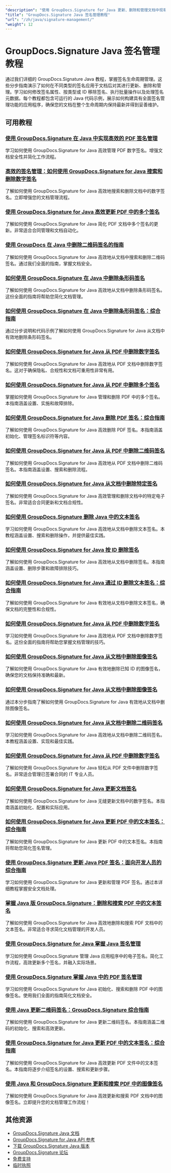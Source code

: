 ```yaml
---
"description": "使用 GroupDocs.Signature for Java 更新、删除和管理文档中现有签名的完整教程。"
"title": "GroupDocs.Signature Java 签名管理教程"
"url": "/zh/java/signature-management/"
"weight": 12
---
```


# GroupDocs.Signature Java 签名管理教程

通过我们详细的 GroupDocs.Signature Java 教程，掌握签名生命周期管理。这些分步指南演示了如何在不同类型的签名应用于文档后对其进行更新、删除和管理。学习如何修改签名属性、按类型或 ID 移除签名、执行批量操作以及处理签名元数据。每个教程都包含可运行的 Java 代码示例，展示如何构建具有全面签名管理功能的应用程序，确保您的文档在整个生命周期内保持最新并得到妥善维护。

## 可用教程

### [使用 GroupDocs.Signature 在 Java 中实现高效的 PDF 签名管理](./mastering-pdf-signature-management-java-groupdocs-signature/)
学习如何使用 GroupDocs.Signature for Java 高效管理 PDF 数字签名。增强文档安全性并简化工作流程。

### [高效的签名管理：如何使用 GroupDocs.Signature for Java 搜索和删除数字签名](./search-delete-groupdocs-signature-java/)
了解如何使用 GroupDocs.Signature for Java 高效地搜索和删除文档中的数字签名。立即增强您的文档管理流程。

### [使用 GroupDocs.Signature for Java 高效更新 PDF 中的多个签名](./update-multiple-signatures-groupdocs-java/)
了解如何使用 GroupDocs.Signature for Java 简化 PDF 文档中多个签名的更新。非常适合合同管理和文档自动化。

### [使用 GroupDocs 在 Java 中删除二维码签名的指南](./qr-code-signature-deletion-java-groupdocs/)
了解如何使用 GroupDocs.Signature for Java 高效地从文档中搜索和删除二维码签名。通过我们全面的指南，掌握文档安全。

### [如何使用 GroupDocs.Signature 在 Java 中删除条形码签名](./delete-barcode-signatures-java-groupdocs/)
了解如何使用 GroupDocs.Signature for Java 高效地从文档中删除条形码签名。这份全面的指南将帮助您简化文档管理。

### [如何使用 GroupDocs.Signature 在 Java 中删除条形码签名：综合指南](./groupdocs-signature-java-delete-barcode-signatures/)
通过分步说明和代码示例了解如何使用 GroupDocs.Signature for Java 从文档中有效地删除条形码签名。

### [如何使用 GroupDocs.Signature for Java 从 PDF 中删除数字签名](./delete-digital-signatures-pdf-groupdocs-java/)
了解如何使用 GroupDocs.Signature for Java 高效地从 PDF 文档中删除数字签名。这对于确保隐私、合规性和文档可重用性非常有用。

### [如何使用 GroupDocs.Signature for Java 从 PDF 中删除多个签名](./delete-multiple-signatures-groupdocs-signature-java/)
掌握如何使用 GroupDocs.Signature for Java 管理和删除 PDF 中的多个签名。本指南涵盖设置、实施和故障排除。

### [如何使用 GroupDocs.Signature for Java 删除 PDF 签名：综合指南](./delete-pdf-signatures-groupdocs-java/)
了解如何使用 GroupDocs.Signature for Java 高效删除 PDF 签名。本指南涵盖初始化、管理签名标识符等内容。

### [如何使用 GroupDocs.Signature for Java 从 PDF 中删除二维码签名](./delete-qr-code-signatures-groupdocs-java/)
了解如何使用 GroupDocs.Signature for Java 高效地从 PDF 文档中删除二维码签名。本指南涵盖设置、搜索和删除流程。

### [如何使用 GroupDocs.Signature for Java 从文档中删除特定签名](./delete-signatures-groupdocs-java/)
了解如何使用 GroupDocs.Signature for Java 高效管理和删除文档中的特定电子签名。非常适合合同更新和文档合规性。

### [如何使用 GroupDocs.Signature 删除 Java 中的文本签名](./delete-text-signatures-java-groupdocs-signature/)
学习如何使用 GroupDocs.Signature for Java 高效地从文档中删除文本签名。本教程涵盖设置、搜索和删除操作，并提供最佳实践。

### [如何使用 GroupDocs.Signature for Java 按 ID 删除签名](./delete-signature-by-id-groupdocs-signature-java/)
了解如何使用 GroupDocs.Signature for Java 高效地从文档中删除签名。本指南涵盖设置、删除步骤和故障排除技巧。

### [如何使用 GroupDocs.Signature for Java 通过 ID 删除文本签名：综合指南](./delete-text-signature-id-groupdocs-signature-java/)
了解如何使用 GroupDocs.Signature for Java 有效地从文档中删除文本签名，确保文档的完整性和合规性。

### [如何使用 GroupDocs.Signature for Java 从 PDF 中删除数字签名](./remove-digital-signatures-pdf-groupdocs-java/)
学习如何使用 GroupDocs.Signature for Java 高效地从 PDF 文档中删除数字签名。这份全面的指南将帮助您掌握文档管理的技巧。

### [如何使用 GroupDocs.Signature for Java 从文档中删除图像签名](./delete-image-signatures-groupdocs-java/)
了解如何使用 GroupDocs.Signature for Java 有效地删除已知 ID 的图像签名，确保您的文档保持准确和最新。

### [如何使用 GroupDocs.Signature for Java 从文档中删除图像签名](./delete-image-signature-groupdocs-java/)
通过本分步指南了解如何使用 GroupDocs.Signature for Java 有效地从文档中删除图像签名。

### [如何使用 GroupDocs.Signature for Java 从文档中删除二维码签名](./delete-qr-code-signatures-java-groupdocs/)
学习如何使用 GroupDocs.Signature for Java 高效地从文档中删除二维码签名。本教程涵盖设置、实现和最佳实践。

### [如何使用 GroupDocs.Signature for Java 从 PDF 中删除数字签名](./delete-digital-signature-pdf-groupdocs-signature-java/)
了解如何使用 GroupDocs.Signature for Java 轻松从 PDF 文件中删除数字签名。非常适合管理已签署合同的 IT 专业人员。

### [如何使用 GroupDocs.Signature for Java 更新文档签名](./update-document-signatures-groupdocs-signature-java/)
了解如何使用 GroupDocs.Signature for Java 无缝更新文档中的数字签名。本指南涵盖初始化、配置和实际应用。

### [如何使用 GroupDocs.Signature for Java 更新 PDF 中的文本签名：综合指南](./update-text-signatures-groupdocs-signature-java/)
了解如何使用 GroupDocs.Signature for Java 更新 PDF 中的文本签名。本指南将帮助您简化签名管理。

### [使用 GroupDocs.Signature 更新 Java PDF 签名：面向开发人员的综合指南](./java-pdf-signature-updates-groupdocs-signature/)
学习如何使用 GroupDocs.Signature for Java 更新和管理 PDF 签名。通过本详细教程掌握安全文档处理。

### [掌握 Java 版 GroupDocs.Signature：删除和搜索 PDF 中的文本签名](./mastering-groupdocs-signature-delete-search-text-signatures-pdfs-java/)
了解如何使用 GroupDocs.Signature for Java 高效地删除和搜索 PDF 文档中的文本签名。非常适合寻求简化文档管理的开发人员。

### [使用 GroupDocs.Signature for Java 掌握 Java 签名管理](./master-java-signature-management-groupdocs-for-java/)
学习如何使用 GroupDocs.Signature 管理 Java 应用程序中的电子签名。简化工作流程，高效更新多个签名，并融入实际场景。

### [使用 GroupDocs.Signature 掌握 Java 中的 PDF 签名管理](./java-groupdocs-signature-pdf-manage-sig/)
学习如何使用 GroupDocs.Signature for Java 初始化、搜索和删除 PDF 中的图像签名。使用我们全面的指南简化文档安全。

### [使用 Java 更新二维码签名：GroupDocs.Signature 综合指南](./update-qr-code-signatures-groupdocs-signature-java/)
了解如何使用 GroupDocs.Signature for Java 更新二维码签名。本指南涵盖二维码的初始化、搜索和高效更新。

### [使用 GroupDocs.Signature for Java 更新 PDF 中的文本签名：综合指南](./update-text-signatures-pdf-groupdocs-signature-java/)
了解如何使用 GroupDocs.Signature for Java 高效更新 PDF 文件中的文本签名。本指南将逐步介绍签名的设置、搜索和更新步骤。

### [使用 Java 和 GroupDocs.Signature 更新和搜索 PDF 中的图像签名](./update-search-image-signatures-pdf-java-groupdocs/)
了解如何使用 GroupDocs.Signature for Java 高效更新和搜索 PDF 文档中的图像签名。立即提升您的文档管理工作流程！

## 其他资源

- [GroupDocs.Signature Java 文档](https://docs.groupdocs.com/signature/java/)
- [GroupDocs.Signature for Java API 参考](https://reference.groupdocs.com/signature/java/)
- [下载 GroupDocs.Signature Java 版本](https://releases.groupdocs.com/signature/java/)
- [GroupDocs.Signature 论坛](https://forum.groupdocs.com/c/signature)
- [免费支持](https://forum.groupdocs.com/)
- [临时执照](https://purchase.groupdocs.com/temporary-license/)